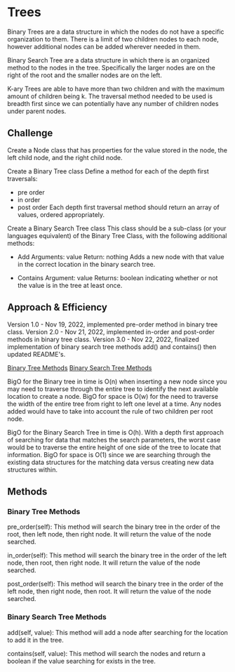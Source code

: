 # Trees

Binary Trees are a data structure in which the nodes do not have a specific organization to them. There is a limit of
two children nodes to each node, however additional nodes can be added wherever needed in them.

Binary Search Tree are a data structure in which there is an organized method to the nodes in the tree.  Specifically
the larger nodes are on the right of the root and the smaller nodes are on the left.

K-ary Trees are able to have more than two children and with the maximum amount of children being k. The traversal
method needed to be used is breadth first since we can potentially have any number of children nodes under parent nodes.

## Challenge

Create a Node class that has properties for the value stored in the node, the left child node, and the right child node.

Create a Binary Tree class
Define a method for each of the depth first traversals:
- pre order
- in order
- post order
Each depth first traversal method should return an array of values, ordered appropriately.

Create a Binary Search Tree class
This class should be a sub-class (or your languages equivalent) of the Binary Tree Class, with the following additional
methods:
- Add
Arguments: value
Return: nothing
Adds a new node with that value in the correct location in the binary search tree.

- Contains
Argument: value
Returns: boolean indicating whether or not the value is in the tree at least once.

## Approach & Efficiency

Version 1.0 - Nov 19, 2022, implemented pre-order method in binary tree class.
Version 2.0 - Nov 21, 2022, implemented in-order and post-order methods in binary tree class.
Version 3.0 - Nov 22, 2022, finalized implementation of binary search tree methods add() and contains() then updated
README's.

[Binary Tree Methods](/data_structures/binary_tree.py)
[Binary Search Tree Methods](/data_structures/binary_search_tree.py)

BigO for the Binary tree in time is O(n) when inserting a new node since you may need to traverse through the entire
tree to identify the next available location to create a node. BigO for space is O(w) for the need to traverse the width
of the entire tree from right to left one level at a time. Any nodes added would have to take into account the rule of
two children per root node.

BigO for the Binary Search Tree in time is O(h). With a depth first approach of searching for data that matches the
search parameters, the worst case would be to traverse the entire height of one side of the tree to locate that
information. BigO for space is O(1) since we are searching through the existing data structures for the matching data
versus creating new data structures within.

## Methods

### Binary Tree Methods

pre_order(self): This method will search the binary tree in the order of the root, then left node, then right node. It
will return the value of the node searched.

in_order(self): This method will search the binary tree in the order of the left node, then root, then right node. It
will return the value of the node searched.

post_order(self): This method will search the binary tree in the order of the left node, then right node, then root. It
will return the value of the node searched.

### Binary Search Tree Methods

add(self, value): This method will add a node after searching for the location to add it in the tree.

contains(self, value): This method will search the nodes and return a boolean if the value searching for exists in the tree.
